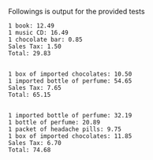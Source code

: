 Followings is output for the provided tests

	1 book: 12.49
	1 music CD: 16.49
	1 chocolate bar: 0.85
	Sales Tax: 1.50
	Total: 29.83


	1 box of imported chocolates: 10.50
	1 imported bottle of perfume: 54.65
	Sales Tax: 7.65
	Total: 65.15


	1 imported bottle of perfume: 32.19
	1 bottle of perfume: 20.89
	1 packet of headache pills: 9.75
	1 box of imported chocolates: 11.85
	Sales Tax: 6.70
	Total: 74.68
